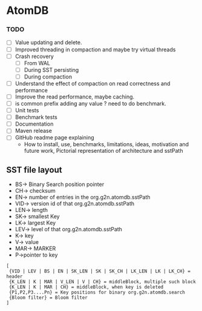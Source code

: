 # AtomDB

### TODO
- [ ] Value updating and delete.
- [ ] Improved threading in compaction and maybe try virtual threads
- [ ] Crash recovery
  - [ ] From WAL
  - [ ] During SST persisting
  - [ ] During compaction
- [ ] Understand the effect of compaction on read correctness and performance
- [ ] Improve the read performance, maybe caching.
- [ ] is common prefix adding any value ? need to do benchmark.
- [ ] Unit tests
- [ ] Benchmark tests
- [ ] Documentation
- [ ] Maven release
- [ ] GitHub readme page explaining 
  - How to install, use, benchmarks, limitations, ideas, motivation and future work, Pictorial representation of architecture and sstPath


## SST file layout
* BS-> Binary Search position pointer
* CH-> checksum
* EN-> number of entries in the org.g2n.atomdb.sstPath
* VID-> version id of that org.g2n.atomdb.sstPath
* LEN-> length
* SK-> smallest Key
* LK-> largest Key
* LEV-> level of that org.g2n.atomdb.sstPath
* K-> key
* V-> value
* MAR-> MARKER
* P->pointer to key

``` 
[
 {VID | LEV | BS | EN | SK_LEN | SK | SK_CH | LK_LEN | LK | LK_CH} = header
 {K_LEN | K | MAR | V_LEN | V | CH} = middleBlock, multiple such block
 {K_LEN | K | MAR | CH} = middleBlock, when key is deleted
 {P1,P2,P3....Pn} = Key positions for binary org.g2n.atomdb.search
 {Bloom filter} = Bloom filter
]
```